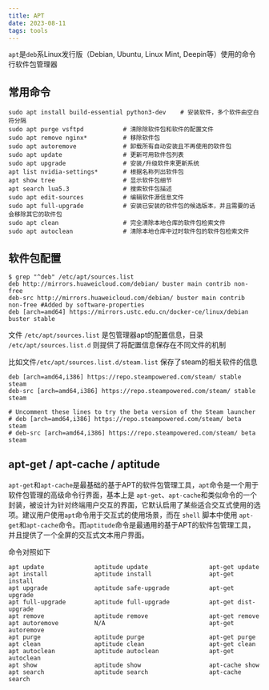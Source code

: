 ```yaml
---
title: APT
date: 2023-08-11
tags: tools
---
```


`apt`是`deb`系Linux发行版（Debian, Ubuntu, Linux Mint, Deepin等）使用的命令行软件包管理器

## 常用命令

```shell
sudo apt install build-essential python3-dev    # 安装软件，多个软件由空白符分隔
sudo apt purge vsftpd           # 清除除软件包和软件的配置文件
sudo apt remove nginx*          # 移除软件包
sudo apt autoremove             # 卸载所有自动安装且不再使用的软件包
sudo apt update                 # 更新可用软件包列表
sudo apt upgrade                # 安装/升级软件来更新系统
apt list nvidia-settings*       # 根据名称列出软件包
apt show tree                   # 显示软件包细节
apt search lua5.3               # 搜索软件包描述
sudo apt edit-sources           # 编辑软件源信息文件
sudo apt full-upgrade           # 安装已安装的软件包的候选版本，并且需要的话会移除其它的软件包
sudo apt clean                  # 完全清除本地仓库的软件包检索文件
sudo apt autoclean              # 清除本地仓库中过时软件包的软件包检索文件
```

## 软件包配置

```shell
$ grep "^deb" /etc/apt/sources.list
deb http://mirrors.huaweicloud.com/debian/ buster main contrib non-free
deb-src http://mirrors.huaweicloud.com/debian/ buster main contrib non-free #Added by software-properties
deb [arch=amd64] https://mirrors.ustc.edu.cn/docker-ce/linux/debian buster stable
```

文件 `/etc/apt/sources.list` 是包管理器apt的配置信息，目录 `/etc/apt/sources.list.d` 则提供了将配置信息保存在不同文件的机制

比如文件`/etc/apt/sources.list.d/steam.list` 保存了steam的相关软件的信息

```
deb [arch=amd64,i386] https://repo.steampowered.com/steam/ stable steam
deb-src [arch=amd64,i386] https://repo.steampowered.com/steam/ stable steam

# Uncomment these lines to try the beta version of the Steam launcher
# deb [arch=amd64,i386] https://repo.steampowered.com/steam/ beta steam
# deb-src [arch=amd64,i386] https://repo.steampowered.com/steam/ beta steam
```

## apt-get / apt-cache / aptitude

`apt-get`和`apt-cache`是最基础的基于APT的软件包管理工具，`apt`命令是一个用于软件包管理的高级命令行界面，基本上是 `apt-get`、`apt-cache`和类似命令的一个封装，被设计为针对终端用户交互的界面，它默认启用了某些适合交互式使用的选项。建议用户使用`apt`命令用于交互式的使用场景，而在 `shell` 脚本中使用 `apt-get`和`apt-cache`命令。而`aptitude`命令是最通用的基于APT的软件包管理工具，并且提供了一个全屏的交互式文本用户界面。

命令对照如下

```
apt update              aptitude update                 apt-get update
apt install             aptitude install                apt-get install
apt upgrade             aptitude safe-upgrade           apt-get upgrade
apt full-upgrade        aptitude full-upgrade           apt-get dist-upgrade
apt remove              aptitude remove                 apt-get remove
apt autoremove          N/A                             apt-get autoremove
apt purge               aptitude purge                  apt-get purge
apt clean               aptitude clean                  apt-get clean
apt autoclean           aptitude autoclean              apt-get autoclean
apt show                aptitude show                   apt-cache show
apt search              aptitude search                 apt-cache search
```
